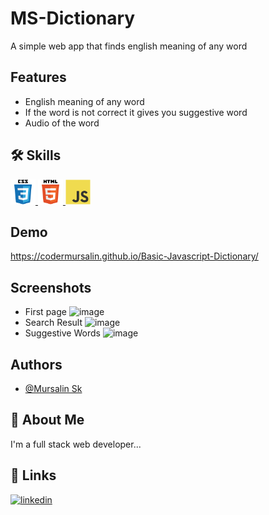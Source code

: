 
# MS-Dictionary

A simple web app that finds english meaning of any word

## Features

- English meaning of any word
- If the word is not correct it gives you suggestive word
- Audio of the word

## 🛠 Skills
<p align="left"> <a href="https://www.w3schools.com/css/" target="_blank"> <img src="https://raw.githubusercontent.com/devicons/devicon/master/icons/css3/css3-original-wordmark.svg" alt="css3" width="40" height="40"/> </a> <a href="https://www.w3.org/html/" target="_blank"> <img src="https://raw.githubusercontent.com/devicons/devicon/master/icons/html5/html5-original-wordmark.svg" alt="html5" width="40" height="40"/> </a> <a href="https://developer.mozilla.org/en-US/docs/Web/JavaScript" target="_blank"> <img src="https://raw.githubusercontent.com/devicons/devicon/master/icons/javascript/javascript-original.svg" alt="javascript" width="40" height="40"/> </a> </p>

  
## Demo
https://codermursalin.github.io/Basic-Javascript-Dictionary/
## Screenshots
- First page
![image](https://i2.paste.pics/DVVC4.png)
- Search Result
![image](https://i2.paste.pics/DVVCE.png)
- Suggestive Words
![image](https://i2.paste.pics/DVVCL.png)

  
## Authors

- [@Mursalin Sk](https://github.com/codermursalin)

  
## 🚀 About Me
I'm a full stack web developer...

  
## 🔗 Links
[![linkedin](https://img.shields.io/badge/linkedin-0A66C2?style=for-the-badge&logo=linkedin&logoColor=white)](https://www.linkedin.com/in/mursalinsk310/)